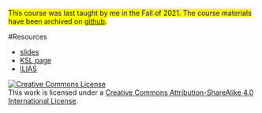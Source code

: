 <span style="background-color: #FFFF00">This course was last taught by me in the Fall of 2021. The course materials have been archived on [github](https://github.com/onierstrasz/course-intro-cs).</span>

#Resources


-  [slides](%assets_url%/download/lectures/ei/)
-  [KSL page](https://www.ksl.unibe.ch/KSL/kurzansicht?2&stammNr=2410&semester=HS2020&lfdNr=0)
-  [ILIAS](http://ilias.unibe.ch/ksl/2410-HS2020-0)

<a rel="license" href="http://creativecommons.org/licenses/by-sa/4.0/"><img alt="Creative Commons License" style="border-width:0" src="https://licensebuttons.net/l/by-sa/3.0/88x31.png" /></a><br />This work is licensed under a <a rel="license" href="http://creativecommons.org/licenses/by-sa/4.0/">Creative Commons Attribution-ShareAlike 4.0 International License</a>.
